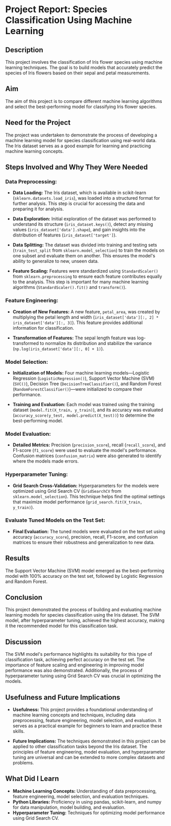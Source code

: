 # Project Report: Species Classification Using Machine Learning

## Description
This project involves the classification of Iris flower species using machine learning techniques. The goal is to build models that accurately predict the species of Iris flowers based on their sepal and petal measurements.

## Aim
The aim of this project is to compare different machine learning algorithms and select the best-performing model for classifying Iris flower species.

## Need for the Project
The project was undertaken to demonstrate the process of developing a machine learning model for species classification using real-world data. The Iris dataset serves as a good example for learning and practicing machine learning concepts.

## Steps Involved and Why They Were Needed

### Data Preprocessing:
- **Data Loading:** The Iris dataset, which is available in scikit-learn (`sklearn.datasets.load_iris`), was loaded into a structured format for further analysis. This step is crucial for accessing the data and preparing it for analysis.
  
- **Data Exploration:** Initial exploration of the dataset was performed to understand its structure (`iris_dataset.keys()`), detect any missing values (`iris_dataset['data'].shape`), and gain insights into the distribution of features (`iris_dataset['target']`).

- **Data Splitting:** The dataset was divided into training and testing sets (`train_test_split` from `sklearn.model_selection`) to train the models on one subset and evaluate them on another. This ensures the model's ability to generalize to new, unseen data.

- **Feature Scaling:** Features were standardized using `StandardScaler()` from `sklearn.preprocessing` to ensure each feature contributes equally to the analysis. This step is important for many machine learning algorithms (`StandardScaler().fit()` and `transform()`).

### Feature Engineering:
- **Creation of New Features:** A new feature, `petal_area`, was created by multiplying the petal length and width (`iris_dataset['data'][:, 2] * iris_dataset['data'][:, 3]`). This feature provides additional information for classification.

- **Transformation of Features:** The sepal length feature was log-transformed to normalize its distribution and stabilize the variance (`np.log(iris_dataset['data'][:, 0] + 1)`).

### Model Selection:
- **Initialization of Models:** Four machine learning models—Logistic Regression (`LogisticRegression()`), Support Vector Machine (SVM) (`SVC()`), Decision Tree (`DecisionTreeClassifier()`), and Random Forest (`RandomForestClassifier()`)—were initialized to compare their performance.

- **Training and Evaluation:** Each model was trained using the training dataset (`model.fit(X_train, y_train)`), and its accuracy was evaluated (`accuracy_score(y_test, model.predict(X_test))`) to determine the best-performing model.

### Model Evaluation:
- **Detailed Metrics:** Precision (`precision_score`), recall (`recall_score`), and F1-score (`f1_score`) were used to evaluate the model's performance. Confusion matrices (`confusion_matrix`) were also generated to identify where the models made errors.

### Hyperparameter Tuning:
- **Grid Search Cross-Validation:** Hyperparameters for the models were optimized using Grid Search CV (`GridSearchCV` from `sklearn.model_selection`). This technique helps find the optimal settings that maximize model performance (`grid_search.fit(X_train, y_train)`).

### Evaluate Tuned Models on the Test Set:
- **Final Evaluation:** The tuned models were evaluated on the test set using accuracy (`accuracy_score`), precision, recall, F1-score, and confusion matrices to ensure their robustness and generalization to new data.

## Results
The Support Vector Machine (SVM) model emerged as the best-performing model with 100% accuracy on the test set, followed by Logistic Regression and Random Forest.

## Conclusion
This project demonstrated the process of building and evaluating machine learning models for species classification using the Iris dataset. The SVM model, after hyperparameter tuning, achieved the highest accuracy, making it the recommended model for this classification task.

## Discussion
The SVM model's performance highlights its suitability for this type of classification task, achieving perfect accuracy on the test set. The importance of feature scaling and engineering in improving model performance was also demonstrated. Additionally, the process of hyperparameter tuning using Grid Search CV was crucial in optimizing the models.

## Usefulness and Future Implications
- **Usefulness:** This project provides a foundational understanding of machine learning concepts and techniques, including data preprocessing, feature engineering, model selection, and evaluation. It serves as a practical example for beginners to learn and practice these skills.
  
- **Future Implications:** The techniques demonstrated in this project can be applied to other classification tasks beyond the Iris dataset. The principles of feature engineering, model evaluation, and hyperparameter tuning are universal and can be extended to more complex datasets and problems.

## What Did I Learn
- **Machine Learning Concepts:** Understanding of data preprocessing, feature engineering, model selection, and evaluation techniques.
- **Python Libraries:** Proficiency in using pandas, scikit-learn, and numpy for data manipulation, model building, and evaluation.
- **Hyperparameter Tuning:** Techniques for optimizing model performance using Grid Search CV.
